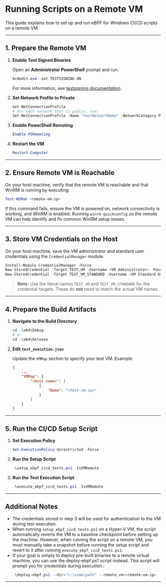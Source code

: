 # Running Scripts on a Remote VM

This guide explains how to set up and run eBPF for Windows CI/CD scripts on a remote VM.

---

## 1. Prepare the Remote VM

1. **Enable Test Signed Binaries**

   Open an **Administrator PowerShell** prompt and run:
   ```powershell
   bcdedit.exe -set TESTSIGNING ON
   ```

   For more information, see [testsigning documentation](https://docs.microsoft.com/en-us/windows-hardware/drivers/install/the-testsigning-boot-configuration-option).

2. **Set Network Profile to Private**

   ```powershell
   Get-NetConnectionProfile
   # For each network that is public, run:
   Set-NetConnectionProfile -Name "YourNetworkName" -NetworkCategory Private
   ```

3. **Enable PowerShell Remoting**

   ```powershell
   Enable-PSRemoting
   ```

4. **Restart the VM**

   ```powershell
   Restart-Computer
   ```

---

## 2. Ensure Remote VM is Reachable

On your host machine, verify that the remote VM is reachable and that WinRM is running by executing:

```powershell
Test-WSMan <remote-vm-ip>
```

If this command fails, ensure the VM is powered on, network connectivity is working, and WinRM is enabled. Running `winrm quickconfig` on the remote VM can help identify and fix common WinRM setup issues.

---

## 3. Store VM Credentials on the Host

On your host machine, save the VM administrator and standard user credentials using the `CredentialManager` module:

```powershell
Install-Module CredentialManager -Force
New-StoredCredential -Target TEST_VM -Username <VM Administrator> -Password <VM Administrator account password> -Persist LocalMachine
New-StoredCredential -Target TEST_VM_STANDARD -Username <VM Standard User Name> -Password <VM Standard User account password> -Persist LocalMachine
```

> **Note:**
> Use the literal names `TEST_VM` and `TEST_VM_STANDARD` for the credential targets.
> These do **not** need to match the actual VM names.

---

## 4. Prepare the Build Artifacts

1. **Navigate to the Build Directory**

   ```powershell
   cd .\x64\Debug
   # or
   cd .\x64\Release
   ```

2. **Edit `test_execution.json`**

   Update the `VMMap` section to specify your test VM.
   Example:

   ```json
   {
       ...
       "VMMap": {
           "<host name>": [
               {
                   "Name": "<test-vm-ip>"
               }
           ]
       }
   }
   ```

---

## 5. Run the CI/CD Setup Script

1. **Set Execution Policy**

   ```powershell
   Set-ExecutionPolicy Unrestricted -Force
   ```

2. **Run the Setup Script**

   ```powershell
   .\setup_ebpf_cicd_tests.ps1 -IsVMRemote
   ```

3. **Run the Test Execution Script**

   ```powershell
   .\execute_ebpf_cicd_tests.ps1 -IsVMRemote
   ```

---
## Additional Notes

- The credentials stored in step 3 will be used for authentication to the VM during test execution.
- When running `setup_ebpf_cicd_tests.ps1` on a Hyper-V VM, the script automatically reverts the VM to a baseline checkpoint before setting up the machine. However, when running the script on a remote VM, you must manually take a snapshot before running the setup script and revert to it after running `execute_ebpf_cicd_tests.ps1`.
- If your goal is simply to deploy pre-built binaries to a remote virtual machine, you can use the deploy-ebpf.ps1 script instead. This script will prompt you for credentials during execution.:
  ```powershell
  .\deploy-ebpf.ps1 --dir="c:\some\path" --remote_vm=<remote-vm-ip>
  ```
---